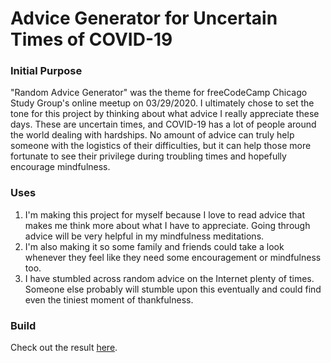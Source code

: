 # Advice Generator for Uncertain Times of COVID-19

### Initial Purpose

"Random Advice Generator" was the theme for freeCodeCamp Chicago Study Group's online meetup on 03/29/2020. I ultimately chose to set the tone for this project by thinking about what advice I really appreciate these days. These are uncertain times, and COVID-19 has a lot of people around the world dealing with hardships. No amount of advice can truly help someone with the logistics of their difficulties, but it can help those more fortunate to see their privilege during troubling times and hopefully encourage mindfulness.

### Uses

1. I'm making this project for myself because I love to read advice that makes me think more about what I have to appreciate. Going through advice will be very helpful in my mindfulness meditations.
2. I'm also making it so some family and friends could take a look whenever they feel like they need some encouragement or mindfulness too.
3. I have stumbled across random advice on the Internet plenty of times. Someone else probably will stumble upon this eventually and could find even the tiniest moment of thankfulness.

### Build

Check out the result [here](https://kathleengraham.github.io/randomAdviceGenerator/).